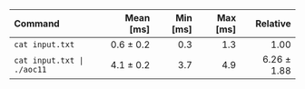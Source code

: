 | Command | Mean [ms] | Min [ms] | Max [ms] | Relative |
|:---|---:|---:|---:|---:|
| `cat input.txt` | 0.6 ± 0.2 | 0.3 | 1.3 | 1.00 |
| `cat input.txt \| ./aoc11` | 4.1 ± 0.2 | 3.7 | 4.9 | 6.26 ± 1.88 |
